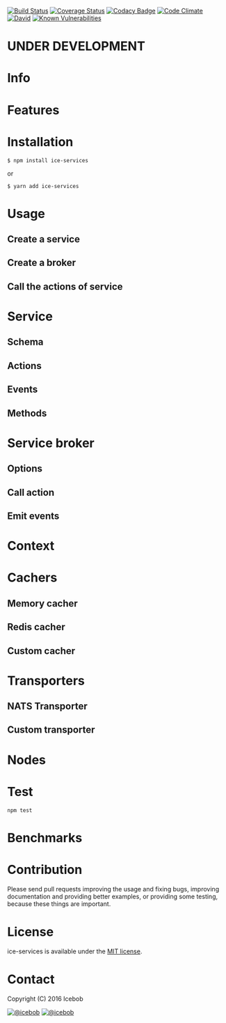 [![Build Status](https://travis-ci.org/icebob/ice-services.svg?branch=master)](https://travis-ci.org/icebob/ice-services)
[![Coverage Status](https://coveralls.io/repos/github/icebob/ice-services/badge.svg?branch=master)](https://coveralls.io/github/icebob/ice-services?branch=master)
[![Codacy Badge](https://api.codacy.com/project/badge/Grade/d6b80db8619348e79210d6a725dfe2aa)](https://www.codacy.com/app/mereg-norbert/ice-services?utm_source=github.com&amp;utm_medium=referral&amp;utm_content=icebob/ice-services&amp;utm_campaign=Badge_Grade)
[![Code Climate](https://codeclimate.com/github/icebob/ice-services/badges/gpa.svg)](https://codeclimate.com/github/icebob/ice-services)
[![David](https://img.shields.io/david/icebob/ice-services.svg)](https://david-dm.org/icebob/ice-services)
[![Known Vulnerabilities](https://snyk.io/test/github/icebob/ice-services/badge.svg)](https://snyk.io/test/github/icebob/ice-services)

# UNDER DEVELOPMENT

# Info

# Features

# Installation
```
$ npm install ice-services
```

or

```
$ yarn add ice-services
```

# Usage

## Create a service

## Create a broker

## Call the actions of service

# Service

## Schema

## Actions

## Events

## Methods

# Service broker

## Options

## Call action

## Emit events

# Context

# Cachers

## Memory cacher

## Redis cacher

## Custom cacher

# Transporters

## NATS Transporter

## Custom transporter

# Nodes

# Test
```
npm test
```

# Benchmarks

# Contribution
Please send pull requests improving the usage and fixing bugs, improving documentation and providing better examples, or providing some testing, because these things are important.

# License
ice-services is available under the [MIT license](https://tldrlegal.com/license/mit-license).

# Contact
Copyright (C) 2016 Icebob

[![@icebob](https://img.shields.io/badge/github-icebob-green.svg)](https://github.com/icebob) [![@icebob](https://img.shields.io/badge/twitter-Icebobcsi-blue.svg)](https://twitter.com/Icebobcsi)